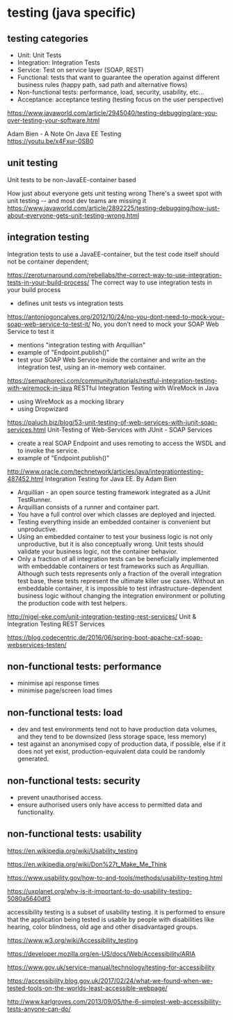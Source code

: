 
# testing (java specific)

## testing categories

* Unit: Unit Tests
* Integration: Integration Tests
* Service: Test on service layer (SOAP, REST)
* Functional: tests that want to guarantee the operation against different business rules (happy path, sad path and alternative flows)
* Non-functional tests: performance, load, security, usability, etc...
* Acceptance: acceptance testing (testing focus on the user perspective)

https://www.javaworld.com/article/2945040/testing-debugging/are-you-over-testing-your-software.html


Adam Bien - A Note On Java EE Testing  
https://youtu.be/x4Fxur-0SB0


## unit testing

Unit tests to be non-JavaEE-container based


How just about everyone gets unit testing wrong
There's a sweet spot with unit testing -- and most dev teams are missing it 
https://www.javaworld.com/article/2892225/testing-debugging/how-just-about-everyone-gets-unit-testing-wrong.html



## integration testing

Integration tests to use a JavaEE-container, but the test code itself should not be container dependent;


https://zeroturnaround.com/rebellabs/the-correct-way-to-use-integration-tests-in-your-build-process/
The correct way to use integration tests in your build process
* defines unit tests vs integration tests


https://antoniogoncalves.org/2012/10/24/no-you-dont-need-to-mock-your-soap-web-service-to-test-it/
No, you don’t need to mock your SOAP Web Service to test it
* mentions "integration testing with Arquillian"
* example of "Endpoint.publish()"
* test your SOAP Web Service inside the container and write an the integration test, using an in-memory web container. 


https://semaphoreci.com/community/tutorials/restful-integration-testing-with-wiremock-in-java
RESTful Integration Testing with WireMock in Java
* using WireMock as a mocking library
* using Dropwizard



https://paluch.biz/blog/53-unit-testing-of-web-services-with-junit-soap-services.html
Unit-Testing of Web-Services with JUnit - SOAP Services
* create a real SOAP Endpoint and uses remoting to access the WSDL and to invoke the service. 
* example of "Endpoint.publish()"


http://www.oracle.com/technetwork/articles/java/integrationtesting-487452.html
Integration Testing for Java EE. By Adam Bien
* Arquillian - an open source testing framework integrated as a JUnit TestRunner.
* Arquillian consists of a runner and container part.
* You have a full control over which classes are deployed and injected.
* Testing everything inside an embedded container is convenient but unproductive.
* Using an embedded container to test your business logic is not only unproductive, but it is also conceptually wrong. Unit tests should validate your business logic, not the container behavior.
* Only a fraction of all integration tests can be beneficially implemented with embeddable containers or test frameworks such as Arquillian. Although such tests represents only a fraction of the overall integration test base, these tests represent the ultimate killer use cases. Without an embeddable container, it is impossible to test infrastructure-dependent business logic without changing the integration environment or polluting the production code with test helpers.


http://nigel-eke.com/unit-integration-testing-rest-services/
Unit & Integration Testing REST Services



https://blog.codecentric.de/2016/06/spring-boot-apache-cxf-soap-webservices-testen/


## non-functional tests: performance

* minimise api response times
* minimise page/screen load times


## non-functional tests: load

* dev and test environments tend not to have production data volumes, and they tend to be downsized (less storage space, less memory)
* test against an anonymised copy of production data, if possible, else if it does not yet exist, production-equivalent data could be randomly generated.


## non-functional tests: security

* prevent unauthorised access.
* ensure authorised users only have access to permitted data and functionality.


## non-functional tests: usability

https://en.wikipedia.org/wiki/Usability_testing

https://en.wikipedia.org/wiki/Don%27t_Make_Me_Think

https://www.usability.gov/how-to-and-tools/methods/usability-testing.html

https://uxplanet.org/why-is-it-important-to-do-usability-testing-5080a5640df3

accessibility testing is a subset of usability testing. it is performed to ensure that the application being tested is usable by people with disabilities like hearing, color blindness, old age and other disadvantaged groups.

https://www.w3.org/wiki/Accessibility_testing

https://developer.mozilla.org/en-US/docs/Web/Accessibility/ARIA

https://www.gov.uk/service-manual/technology/testing-for-accessibility

https://accessibility.blog.gov.uk/2017/02/24/what-we-found-when-we-tested-tools-on-the-worlds-least-accessible-webpage/

http://www.karlgroves.com/2013/09/05/the-6-simplest-web-accessibility-tests-anyone-can-do/

